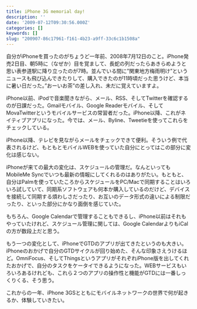 ```yaml
---
title: iPhone 3G memorial day!
description: ''
date: '2009-07-12T09:30:56.000Z'
categories: []
keywords: []
slug: "200907-86c17961-f161-4b23-a9ff-33c6c1b1508a"
---
```

自分がiPhoneを買ったのがちょうど一年前、2008年7月12日のこと。iPhone発売2日目、朝5時に（なぜか）目を覚まして、長蛇の列だったらあきらめようと思い表参道駅に降り立ったのが7時。並んでいる間に”関東地方梅雨明け”というニュースも飛び込んできたりして、購入できたのが11時頃だった思うけど、本当に暑い日だった。”おーいお茶”の差し入れ、未だに覚えていますよ。

iPhone以前、iPodで音楽聞きながら、メール、RSS、そしてTwitterを確認するのが日課だった。Gmailモバイル、Google Readerモバイル、そしてMovaTwitterというモバイルサービスの常習者だった。iPhone以降、これがネイティブアプリになった。今では、メール、Byline、Tweetieを使ってこれらをチェックしている。

iPhone以降、テレビを見ながらメールをチェックできて便利。そういう例で代表されるけど、もともとモバイルWEBを使っていた自分にとってはこの部分に変化は感じない。

iPhoneが来ての最大の変化は、スケジュールの管理だ。なんといってもMobileMe Syncでいつも最新の情報にしてくれるのはありがたい。もともと、自分はPalmを使っていたころからスケジュールをPC/Macで同期することはいろいろ試していて、同期系ソフトウェアも何本か購入しているのだけど、デバイスを接続して同期する煩わしさだったり、お互いのデータ形式の違いによる制限だったり、といった部分にかなり面倒を感じていた。

もちろん、Google Calendarで管理することもできるし、iPhone以前はそれもやっていたけれど、スケジュール管理に関しては、Google CalendarよりもiCalの方が数段上だと思う。

もう一つの変化として、iPhoneでGTDのアプリが出てきたというのも大きい。iPhoneのおかげで自分のGTDサイクルが回り始めた、そんな印象さえうけるほど。OmniFocus、そしてThingsというアプリがそれぞれiPhone版を出してくれたおかげで、自分のタスクをケータイできるようになった。WEBサービスもいろいろあるけれども、これら２つのアプリの操作性と機能がGTDには一番しっくりくる、そう思う。

これからの一年、iPhone 3GSとともにモバイルネットワークの世界で何が起きるか、体験していきたい。